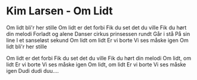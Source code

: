 # Kim Larsen - Om Lidt



Om lidt bli'r her stille
Om lidt er det forbi
Fik du set det du ville
Fik du hørt din melodi
Forladt og alene
Danser cirkus prinsessen rundt
Går i stå
På sin line
I et sanseløst sekund
Om lidt om lidt
Er vi borte
Vi ses måske igen
Om lidt bli'r her stille

Om lidt er det forbi
Fik du set det du ville
Fik du hørt din melodi
Om lidt, om lidt
Er vi borte
Vi ses måske igen
Om lidt, om lidt
Er vi borte
Vi ses måske igen
Dudi dudi duu….
